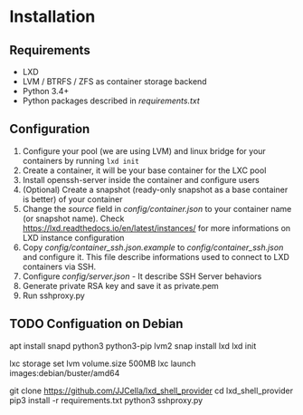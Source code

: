 # Installation

## Requirements

 - LXD
 - LVM / BTRFS / ZFS as container storage backend 
 - Python 3.4+
 - Python packages described in *requirements.txt*

## Configuration

 1. Configure your pool (we are using LVM) and linux bridge for your containers by running `lxd init`
 2. Create a container, it will be your base container for the LXC pool
 3. Install openssh-server inside the container and configure users
 4. (Optional) Create a snapshot (ready-only snapshot as a base container is better) of your container
 5. Change the *source* field in *config/container.json* to your container name (or snapshot name). Check https://lxd.readthedocs.io/en/latest/instances/ for more informations on LXD instance configuration
 6. Copy *config/container_ssh.json.example* to *config/container_ssh.json* and configure it. This file describe informations used to connect to LXD containers via SSH.
 7. Configure *config/server.json* - It describe SSH Server behaviors
 8. Generate private RSA key and save it as private.pem
 9. Run sshproxy.py

 
## TODO Configuation on Debian

apt install snapd python3 python3-pip lvm2
snap install lxd
lxd init

lxc storage set lvm volume.size 500MB
lxc launch images:debian/buster/amd64

git clone https://github.com/JJCella/lxd_shell_provider
cd lxd_shell_provider
pip3 install -r requirements.txt
python3 sshproxy.py